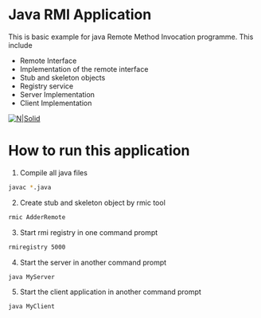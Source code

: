 # Java RMI Application

This is basic example for java Remote Method Invocation programme. This include  

* Remote Interface
* Implementation of the remote interface
* Stub and skeleton objects
* Registry service
* Server Implementation
* Client Implementation


[![N|Solid](https://www.javatpoint.com/images/rmi/rmiex.jpg)](https://nodesource.com/products/nsolid)

# How to run this application

1) Compile all java files


```sh
javac *.java
```
2) Create stub and skeleton object by rmic tool 
```sh
rmic AdderRemote
```
3) Start rmi registry in one command prompt  
```sh
rmiregistry 5000
```
4) Start the server in another command prompt
```sh
java MyServer
```
5) Start the client application in another command prompt 
```sh
java MyClient
```
